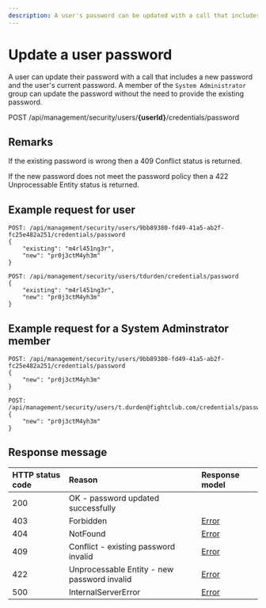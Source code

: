 ```yaml
---
description: A user's password can be updated with a call that includes the user's current password.
---
```


# Update a user password

A user can update their password with a call that includes a new password and the user's current password. A member of the `System Administrator` group can update the password without the need to provide the existing password.

<span class="label label--post">POST</span> /api/management/security/users/**{userId}**/credentials/password

## Remarks

If the existing password is wrong then a 409 Conflict status is returned.

If the new password does not meet the password policy then a 422 Unprocessable Entity status is returned.

## Example request for user

```http
POST: /api/management/security/users/9bb89380-fd49-41a5-ab2f-fc25e482a251/credentials/password
{
    "existing": "m4rl451ng3r",
    "new": "pr0j3ctM4yh3m"
}
```

```http
POST: /api/management/security/users/tdurden/credentials/password
{
    "existing": "m4rl451ng3r",
    "new": "pr0j3ctM4yh3m"
}
```

## Example request for a System Adminstrator member

```http
POST: /api/management/security/users/9bb89380-fd49-41a5-ab2f-fc25e482a251/credentials/password
{
    "new": "pr0j3ctM4yh3m"
}
```

```http
POST: /api/management/security/users/t.durden@fightclub.com/credentials/password
{
    "new": "pr0j3ctM4yh3m"
}
```

## Response message

| HTTP status code | Reason                                      | Response model                   |
| :--------------- | :------------------------------------------ | :------------------------------- |
| 200              | OK - password updated successfully          |                                  |
| 403              | Forbidden                                   | [Error](/key-concepts/errors.md) |
| 404              | NotFound                                    | [Error](/key-concepts/errors.md) |
| 409              | Conflict - existing password invalid        | [Error](/key-concepts/errors.md) |
| 422              | Unprocessable Entity - new password invalid | [Error](/key-concepts/errors.md) |
| 500              | InternalServerError                         | [Error](/key-concepts/errors.md) |
